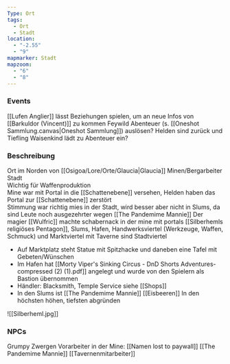 ```yaml
---
Type: Ort
tags:
  - Ort
  - Stadt
location:
  - "-2.55"
  - "9"
mapmarker: Stadt
mapzoom:
  - "6"
  - "8"
---
```

### Events
[[Lufen Anglier]] lässt Beziehungen spielen, um an neue Infos von [[Barkuldor (Vincent)]] zu kommen
Feywild Abenteuer (s. [[Oneshot Sammlung.canvas|Oneshot Sammlung]]) auslösen? Helden sind zurück und Tiefling Waisenkind lädt zu Abenteuer ein?

### Beschreibung
Ort im Norden von [[Osigoa/Lore/Orte/Glaucia|Glaucia]]
Minen/Bergarbeiter Stadt  
Wichtig für Waffenproduktion  
Mine war mit Portal in die [[Schattenebene]] versehen, Helden haben das Portal zur [[Schattenebene]] zerstört  
Stimmung war richtig mies in der Stadt, wird besser aber nicht in Slums, da sind Leute noch ausgezehrter wegen [[The Pandemime Mannie]]
Der magier [[Wulfric]] machte schabernack in der mine mit portals
[[Silberhemls religiöses Pentagon]], Slums, Hafen, Handwerksviertel (Werkzeuge, Waffen, Schmuck) und Marktviertel mit Taverne sind Stadtviertel
- Auf Marktplatz steht Statue mit Spitzhacke und daneben eine Tafel mit Gebeten/Wünschen
- Im Hafen hat [[Morty Viper's Sinking Circus - DnD Shorts Adventures-compressed (2) (1).pdf]] angelegt und wurde von den Spielern als Bastion übernommen
- Händler: Blacksmith, Temple Service siehe [[Shops]]
- In den Slums ist [[The Pandemime Mannie]]
[[Eisbeeren]]
	In den höchsten höhen, tiefsten abgründen
   
![[Silberheml.jpg]]
### NPCs

Grumpy Zwergen Vorarbeiter in der Mine: [[Namen lost to paywall]]
[[The Pandemime Mannie]]
[[Tavernenmitarbeiter]]